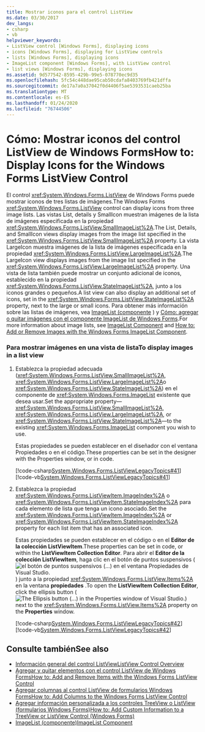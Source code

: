 ```yaml
---
title: Mostrar iconos para el control ListView
ms.date: 03/30/2017
dev_langs:
- csharp
- vb
helpviewer_keywords:
- ListView control [Windows Forms], displaying icons
- icons [Windows Forms], displaying for ListView controls
- lists [Windows Forms], displaying icons
- ImageList component [Windows Forms], with ListView control
- list views [Windows Forms], displaying icons
ms.assetid: 9d577542-8595-429b-99e5-078770ec9d35
ms.openlocfilehash: 5fc54c448dae95cab50cdafa8403769fb421dffa
ms.sourcegitcommit: de17a7a0a37042f0d4406f5ae5393531caeb25ba
ms.translationtype: MT
ms.contentlocale: es-ES
ms.lasthandoff: 01/24/2020
ms.locfileid: "76744506"
---
```

# <a name="how-to-display-icons-for-the-windows-forms-listview-control"></a><span data-ttu-id="ca434-102">Cómo: Mostrar iconos del control ListView de Windows Forms</span><span class="sxs-lookup"><span data-stu-id="ca434-102">How to: Display Icons for the Windows Forms ListView Control</span></span>
<span data-ttu-id="ca434-103">El control <xref:System.Windows.Forms.ListView> de Windows Forms puede mostrar iconos de tres listas de imágenes.</span><span class="sxs-lookup"><span data-stu-id="ca434-103">The Windows Forms <xref:System.Windows.Forms.ListView> control can display icons from three image lists.</span></span> <span data-ttu-id="ca434-104">Las vistas List, details y SmallIcon muestran imágenes de la lista de imágenes especificada en la propiedad <xref:System.Windows.Forms.ListView.SmallImageList%2A>.</span><span class="sxs-lookup"><span data-stu-id="ca434-104">The List, Details, and SmallIcon views display images from the image list specified in the <xref:System.Windows.Forms.ListView.SmallImageList%2A> property.</span></span> <span data-ttu-id="ca434-105">La vista LargeIcon muestra imágenes de la lista de imágenes especificada en la propiedad <xref:System.Windows.Forms.ListView.LargeImageList%2A>.</span><span class="sxs-lookup"><span data-stu-id="ca434-105">The LargeIcon view displays images from the image list specified in the <xref:System.Windows.Forms.ListView.LargeImageList%2A> property.</span></span> <span data-ttu-id="ca434-106">Una vista de lista también puede mostrar un conjunto adicional de iconos, establecido en la propiedad <xref:System.Windows.Forms.ListView.StateImageList%2A>, junto a los iconos grandes o pequeños.</span><span class="sxs-lookup"><span data-stu-id="ca434-106">A list view can also display an additional set of icons, set in the <xref:System.Windows.Forms.ListView.StateImageList%2A> property, next to the large or small icons.</span></span> <span data-ttu-id="ca434-107">Para obtener más información sobre las listas de imágenes, vea [ImageList (componente](imagelist-component-windows-forms.md) ) y [Cómo: agregar o quitar imágenes con el componente ImageList de Windows Forms](how-to-add-or-remove-images-with-the-windows-forms-imagelist-component.md).</span><span class="sxs-lookup"><span data-stu-id="ca434-107">For more information about image lists, see [ImageList Component](imagelist-component-windows-forms.md) and [How to: Add or Remove Images with the Windows Forms ImageList Component](how-to-add-or-remove-images-with-the-windows-forms-imagelist-component.md).</span></span>  
  
### <a name="to-display-images-in-a-list-view"></a><span data-ttu-id="ca434-108">Para mostrar imágenes en una vista de lista</span><span class="sxs-lookup"><span data-stu-id="ca434-108">To display images in a list view</span></span>  
  
1. <span data-ttu-id="ca434-109">Establezca la propiedad adecuada (<xref:System.Windows.Forms.ListView.SmallImageList%2A>, <xref:System.Windows.Forms.ListView.LargeImageList%2A>o <xref:System.Windows.Forms.ListView.StateImageList%2A>) en el componente de <xref:System.Windows.Forms.ImageList> existente que desea usar.</span><span class="sxs-lookup"><span data-stu-id="ca434-109">Set the appropriate property—<xref:System.Windows.Forms.ListView.SmallImageList%2A>, <xref:System.Windows.Forms.ListView.LargeImageList%2A>, or <xref:System.Windows.Forms.ListView.StateImageList%2A>—to the existing <xref:System.Windows.Forms.ImageList> component you wish to use.</span></span>  
  
     <span data-ttu-id="ca434-110">Estas propiedades se pueden establecer en el diseñador con el ventana Propiedades o en el código.</span><span class="sxs-lookup"><span data-stu-id="ca434-110">These properties can be set in the designer with the Properties window, or in code.</span></span>  
  
     [!code-csharp[System.Windows.Forms.ListViewLegacyTopics#41](~/samples/snippets/csharp/VS_Snippets_Winforms/System.Windows.Forms.ListViewLegacyTopics/CS/Class1.cs#41)]
     [!code-vb[System.Windows.Forms.ListViewLegacyTopics#41](~/samples/snippets/visualbasic/VS_Snippets_Winforms/System.Windows.Forms.ListViewLegacyTopics/VB/Class1.vb#41)]  
  
2. <span data-ttu-id="ca434-111">Establezca la propiedad <xref:System.Windows.Forms.ListViewItem.ImageIndex%2A> o <xref:System.Windows.Forms.ListViewItem.StateImageIndex%2A> para cada elemento de lista que tenga un icono asociado.</span><span class="sxs-lookup"><span data-stu-id="ca434-111">Set the <xref:System.Windows.Forms.ListViewItem.ImageIndex%2A> or <xref:System.Windows.Forms.ListViewItem.StateImageIndex%2A> property for each list item that has an associated icon.</span></span>  
  
     <span data-ttu-id="ca434-112">Estas propiedades se pueden establecer en el código o en el **Editor de la colección ListViewItem**.</span><span class="sxs-lookup"><span data-stu-id="ca434-112">These properties can be set in code, or within the **ListViewItem Collection Editor**.</span></span> <span data-ttu-id="ca434-113">Para abrir el **Editor de la colección ListViewItem**, haga clic en el botón de puntos suspensivos (![el botón de puntos suspensivos (...) en el ventana Propiedades de Visual Studio.](./media/visual-studio-ellipsis-button.png)) junto a la propiedad <xref:System.Windows.Forms.ListView.Items%2A> en la ventana **propiedades** .</span><span class="sxs-lookup"><span data-stu-id="ca434-113">To open the **ListViewItem Collection Editor**, click the ellipsis button (![The Ellipsis button (...) in the Properties window of Visual Studio.](./media/visual-studio-ellipsis-button.png)) next to the <xref:System.Windows.Forms.ListView.Items%2A> property on the **Properties** window.</span></span>  
  
     [!code-csharp[System.Windows.Forms.ListViewLegacyTopics#42](~/samples/snippets/csharp/VS_Snippets_Winforms/System.Windows.Forms.ListViewLegacyTopics/CS/Class1.cs#42)]
     [!code-vb[System.Windows.Forms.ListViewLegacyTopics#42](~/samples/snippets/visualbasic/VS_Snippets_Winforms/System.Windows.Forms.ListViewLegacyTopics/VB/Class1.vb#42)]  
  
## <a name="see-also"></a><span data-ttu-id="ca434-114">Consulte también</span><span class="sxs-lookup"><span data-stu-id="ca434-114">See also</span></span>

- [<span data-ttu-id="ca434-115">Información general del control ListView</span><span class="sxs-lookup"><span data-stu-id="ca434-115">ListView Control Overview</span></span>](listview-control-overview-windows-forms.md)
- [<span data-ttu-id="ca434-116">Agregar y quitar elementos con el control ListView de Windows Forms</span><span class="sxs-lookup"><span data-stu-id="ca434-116">How to: Add and Remove Items with the Windows Forms ListView Control</span></span>](how-to-add-and-remove-items-with-the-windows-forms-listview-control.md)
- [<span data-ttu-id="ca434-117">Agregar columnas al control ListView de formularios Windows Forms</span><span class="sxs-lookup"><span data-stu-id="ca434-117">How to: Add Columns to the Windows Forms ListView Control</span></span>](how-to-add-columns-to-the-windows-forms-listview-control.md)
- [<span data-ttu-id="ca434-118">Agregar información personalizada a los controles TreeView o ListView (formularios Windows Forms)</span><span class="sxs-lookup"><span data-stu-id="ca434-118">How to: Add Custom Information to a TreeView or ListView Control (Windows Forms)</span></span>](add-custom-information-to-a-treeview-or-listview-control-wf.md)
- [<span data-ttu-id="ca434-119">ImageList (componente)</span><span class="sxs-lookup"><span data-stu-id="ca434-119">ImageList Component</span></span>](imagelist-component-windows-forms.md)
